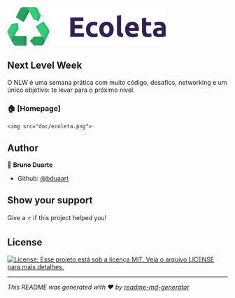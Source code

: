 <img src="doc/logo.svg">

## Next Level Week
O NLW é uma semana prática com muito código, desafios, networking e um único objetivo: te levar para o próximo nível.

### 🏠 [Homepage]
    <img src="doc/ecoleta.png">

## Author

👤 **Bruno Duarte**

* Github: [@bduaart](https://github.com/bduaart)

## Show your support

Give a ⭐️ if this project helped you!

## License
<p>
  <a href="#" target="_blank">
    <img alt="License: Esse projeto está sob a licença MIT. Veja o arquivo LICENSE para mais detalhes." src="https://img.shields.io/badge/License-Esse projeto está sob a licença MIT. Veja o arquivo LICENSE para mais detalhes.-yellow.svg" />
  </a>
</p>

***
_This README was generated with ❤️ by [readme-md-generator](https://github.com/kefranabg/readme-md-generator)_
